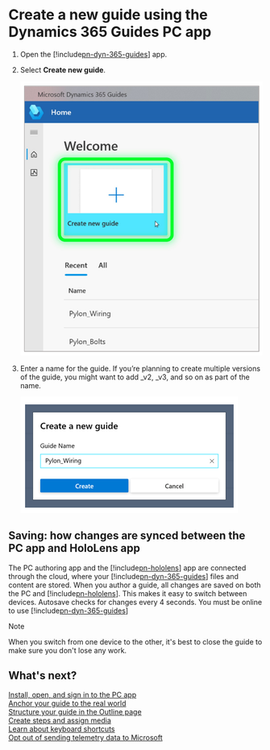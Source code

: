 # Create a new guide using the Dynamics 365 Guides PC app

1.	Open the [!include[pn-dyn-365-guides](../includes/pn-dyn-365-guides.md)] app.

2.	Select **Create new guide**.

     ![Create new guide](media/create-guide.PNG "Create new guide")

3.	Enter a name for the guide. If you’re planning to create multiple versions of the guide, you might want to add _v2, _v3, and 
so on as part of the name. 

     ![Name the guide](media/name-guide.PNG "Name the guide")

## Saving: how changes are synced between the PC app and HoloLens app

The PC authoring app and the [!include[pn-hololens](../includes/pn-hololens.md)] app are connected through the cloud, where your [!include[pn-dyn-365-guides](../includes/pn-dyn-365-guides.md)] files and content are stored. 
When you author a guide, all changes are saved on both the PC and [!include[pn-hololens](../includes/pn-hololens.md)]. This makes it easy to switch between devices. 
Autosave checks for changes every 4 seconds. You must be online to use [!include[pn-dyn-365-guides](../includes/pn-dyn-365-guides.md)]

> [!NOTE]
> When you switch from one device to the other, it's best to close the guide to make sure you don't lose any work. 

## What's next?

[Install, open, and sign in to the PC app](install-sign-in-pc-app.md)<br>
[Anchor your guide to the real world](anchor.md)<br>
[Structure your guide in the Outline page](structure-guide.md)<br>
[Create steps and assign media](create-steps-assign-media.md)<br>
[Learn about keyboard shortcuts](keyboard-shortcuts-pc-app.md)<br>
[Opt out of sending telemetry data to Microsoft](data-opt-out-pc-app.md)
